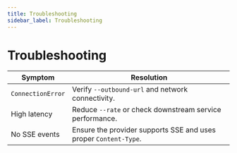 ```yaml
---
title: Troubleshooting
sidebar_label: Troubleshooting
---
```


# Troubleshooting

| Symptom | Resolution |
|---------|------------|
| `ConnectionError` | Verify `--outbound-url` and network connectivity. |
| High latency | Reduce `--rate` or check downstream service performance. |
| No SSE events | Ensure the provider supports SSE and uses proper `Content-Type`. |
